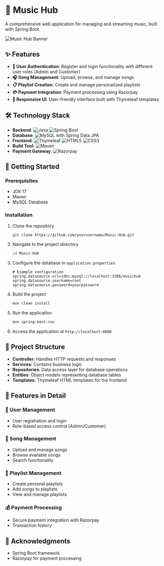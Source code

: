 # 🎵 Music Hub

A comprehensive web application for managing and streaming music, built with Spring Boot.

![Music Hub Banner](https://img.shields.io/badge/Music%20Hub-Your%20Music%20Companion-blueviolet)

## ✨ Features

- **🔐 User Authentication**: Register and login functionality with different user roles (Admin and Customer)
- **🎧 Song Management**: Upload, browse, and manage songs
- **📋 Playlist Creation**: Create and manage personalized playlists
- **💳 Payment Integration**: Payment processing using Razorpay
- **📱 Responsive UI**: User-friendly interface built with Thymeleaf templates

## 🛠️ Technology Stack

- **Backend**: ![Java](https://img.shields.io/badge/Java%2017-ED8B00?style=flat&logo=java&logoColor=white) ![Spring Boot](https://img.shields.io/badge/Spring%20Boot%203.2.2-6DB33F?style=flat&logo=spring&logoColor=white)
- **Database**: ![MySQL](https://img.shields.io/badge/MySQL-4479A1?style=flat&logo=mysql&logoColor=white) with Spring Data JPA
- **Frontend**: ![Thymeleaf](https://img.shields.io/badge/Thymeleaf-005F0F?style=flat&logo=thymeleaf&logoColor=white) ![HTML5](https://img.shields.io/badge/HTML5-E34F26?style=flat&logo=html5&logoColor=white) ![CSS3](https://img.shields.io/badge/CSS3-1572B6?style=flat&logo=css3&logoColor=white)
- **Build Tool**: ![Maven](https://img.shields.io/badge/Maven-C71A36?style=flat&logo=apache-maven&logoColor=white)
- **Payment Gateway**: ![Razorpay](https://img.shields.io/badge/Razorpay-0066FF?style=flat&logoColor=white)

## 🚀 Getting Started

### Prerequisites

- JDK 17
- Maven
- MySQL Database

### Installation

1. Clone the repository
   ```bash
   git clone https://github.com/yourusername/Music-Hub.git
   ```

2. Navigate to the project directory
   ```bash
   cd Music-Hub
   ```

3. Configure the database in `application.properties`
   ```properties
   # Example configuration
   spring.datasource.url=jdbc:mysql://localhost:3306/musichub
   spring.datasource.username=root
   spring.datasource.password=yourpassword
   ```

4. Build the project
   ```bash
   mvn clean install
   ```

5. Run the application
   ```bash
   mvn spring-boot:run
   ```

6. Access the application at `http://localhost:8080`

## 📂 Project Structure

- **Controller**: Handles HTTP requests and responses
- **Services**: Contains business logic
- **Repositories**: Data access layer for database operations
- **Entities**: Object models representing database tables
- **Templates**: Thymeleaf HTML templates for the frontend

## 🌟 Features in Detail

### 👥 User Management
- User registration and login
- Role-based access control (Admin/Customer)

### 🎵 Song Management
- Upload and manage songs
- Browse available songs
- Search functionality

### 📑 Playlist Management
- Create personal playlists
- Add songs to playlists
- View and manage playlists

### 💰 Payment Processing
- Secure payment integration with Razorpay
- Transaction history

## 👏 Acknowledgments

- Spring Boot framework
- Razorpay for payment processing
